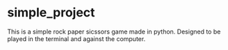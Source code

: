 # simple_project
This is a simple rock paper sicssors game made in python.
Designed to be played in the terminal and against the computer.
